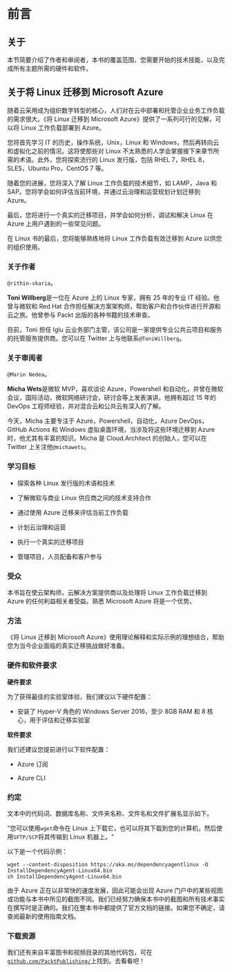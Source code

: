 # 前言

## 关于

本节简要介绍了作者和审阅者，本书的覆盖范围，您需要开始的技术技能，以及完成所有主题所需的硬件和软件。

## 关于将 Linux 迁移到 Microsoft Azure

随着云采用成为组织数字转型的核心，人们对在云中部署和托管企业业务工作负载的需求很大。《将 Linux 迁移到 Microsoft Azure》提供了一系列可行的见解，可以将 Linux 工作负载部署到 Azure。

您将首先学习 IT 的历史，操作系统，Unix，Linux 和 Windows，然后再转向云和虚拟化之前的情况。这将使那些对 Linux 不太熟悉的人学会掌握接下来章节所需的术语。此外，您将探索流行的 Linux 发行版，包括 RHEL 7，RHEL 8，SLES，Ubuntu Pro，CentOS 7 等。

随着您的进展，您将深入了解 Linux 工作负载的技术细节，如 LAMP，Java 和 SAP。您将学会如何评估当前环境，并通过云治理和运营规划计划迁移到 Azure。

最后，您将进行一个真实的迁移项目，并学会如何分析，调试和解决 Linux 在 Azure 上用户遇到的一些常见问题。

在 Linux 书的最后，您将能够熟练地将 Linux 工作负载有效迁移到 Azure 以供您的组织使用。

### 关于作者

`@rithin-skaria`。

**Toni Willberg**是一位在 Azure 上的 Linux 专家，拥有 25 年的专业 IT 经验。他曾与微软和 Red Hat 合作担任解决方案架构师，帮助客户和合作伙伴进行开源和云之旅。他曾参与 Packt 出版的各种书籍的技术审查。

目前，Toni 担任 Iglu 云业务部门主管，该公司是一家提供专业公共云项目和服务的托管服务提供商。您可以在 Twitter 上与他联系`@ToniWillberg`。

### 关于审阅者

`@Marin Nedea`。

**Micha Wets**是微软 MVP，喜欢谈论 Azure，Powershell 和自动化，并曾在微软会议，国际活动，微软网络研讨会，研讨会等上发表演讲。他拥有超过 15 年的 DevOps 工程师经验，并对混合云和公共云有深入的了解。

今天，Micha 主要专注于 Azure，Powershell，自动化，Azure DevOps，GitHub Actions 和 Windows 虚拟桌面环境，当涉及将这些环境迁移到 Azure 时，他尤其有丰富的知识。Micha 是 Cloud.Architect 的创始人，您可以在 Twitter 上关注他`@michawets`。

### 学习目标

+   探索各种 Linux 发行版的术语和技术

+   了解微软与商业 Linux 供应商之间的技术支持合作

+   通过使用 Azure 迁移来评估当前工作负载

+   计划云治理和运营

+   执行一个真实的迁移项目

+   管理项目，人员配备和客户参与

### 受众

本书旨在使云架构师，云解决方案提供商以及处理将 Linux 工作负载迁移到 Azure 的任何利益相关者受益。熟悉 Microsoft Azure 将是一个优势。

### 方法

《将 Linux 迁移到 Microsoft Azure》使用理论解释和实际示例的理想结合，帮助您为当今企业面临的真实迁移挑战做好准备。

### 硬件和软件要求

**硬件要求**

为了获得最佳的实验室体验，我们建议以下硬件配置：

+   安装了 Hyper-V 角色的 Windows Server 2016，至少 8GB RAM 和 8 核心，用于评估和迁移实验室

**软件要求**

我们还建议您提前进行以下软件配置：

+   Azure 订阅

+   Azure CLI

### 约定

文本中的代码词、数据库名称、文件夹名称、文件名和文件扩展名显示如下。

"您可以使用`wget`命令在 Linux 上下载它，也可以将其下载到您的计算机，然后使用`SFTP/SCP`将其传输到 Linux 机器上。"

以下是一个代码示例：

```
wget --content-disposition https://aka.ms/dependencyagentlinux -O InstallDependencyAgent-Linux64.bin 
sh InstallDependencyAgent-Linux64.bin 
```

由于 Azure 正在以非常快的速度发展，因此可能会出现 Azure 门户中的某些视图或功能与本书中所见的截图不同。我们已经努力确保本书中的截图和所有技术事实在撰写时是正确的。我们在整本书中都提供了官方文档的链接。如果您不确定，请查阅最新的使用指南文档。

### 下载资源

我们还有来自丰富图书和视频目录的其他代码包，可在[`github.com/PacktPublishing/`](https://github.com/PacktPublishing/)上找到。去看看吧！
